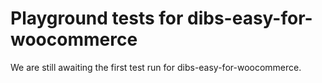 # Playground tests for dibs-easy-for-woocommerce
We are still awaiting the first test run for dibs-easy-for-woocommerce.
